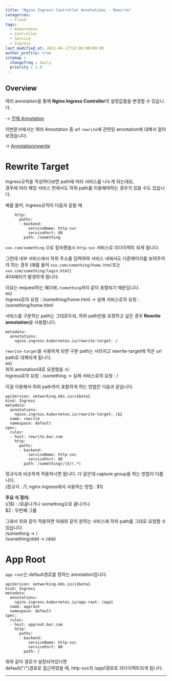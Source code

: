 ```yaml
---
title: "Nginx Ingress Controller Annotations - Rewirte"
categories: 
  - Cloud
tags:
  - Kubernetes
  - Controller
  - Service
  - Ingress
last_modified_at: 2021-04-17T13:00:00+09:00
author_profile: true
sitemap :
  changefreq : daily
  priority : 1.0
---
```


## Overview
여러 annotation을 통해 **Nginx Ingress Controller**의 설정값들을 변경할 수 있습니다.  

-> [전체 Annotation](https://kubernetes.github.io/ingress-nginx/user-guide/nginx-configuration/annotations/)  

이번문서에서는 여러 Annotation 중 url `rewrite`에 관련된 annotation에 대해서 알아보겠습니다.  

-> [Annotation/rewrite](https://kubernetes.github.io/ingress-nginx/examples/rewrite/)  

# Rewrite Target
Ingress규칙을 작성하다보면 path에 따라 서비스를 나누게 되는데요,  
경우에 따라 해당 서비스 안에서도 하위 path를 이용해야하는 경우가 있을 수도 있습니다.  

예를 들어, Ingress규칙이 다음과 같을 때  
~~~
    http:
      paths:
      - backend:
          serviceName: http-svc
          servicePort: 80
        path: /something
~~~
`xxx.com/something` 으로 접속했을시 `http-svc` 서비스로 리다이렉트 되게 됩니다.  

그런데 내부 서비스에서 하위 주소를 입력하여 서비스 내에서도 다른페이지를 보여주어야 하는 경우 (예를 들어 `xxx.com/something/home.html`또는 `xxx.com/something/login.html`)  
404에러가 발생하게 됩니다.  

이유는 request하는 헤더에 `/something`까지 같이 포함되기 때문입니다.  
ex)  
Ingress로의 요청 : /something/home.html -> 실제 서비스로의 요청 : /something/home.html  

서비스를 구분하는 path는 그대로두되, 하위 path만을 요청하고 싶은 경우 **Rewrite annotation**을 사용합니다.  

~~~
metadata:
  annotations:
    nginx.ingress.kubernetes.io/rewrite-target: /
~~~

`rewrite-target`을 사용하게 되면 구분 path는 사라지고 rewrite-target에 적은 url path로 대체되게 됩니다.  
ex)  
위의 annotation대로 요청했을 시:  
Ingress로의 요청 : /something -> 실제 서비스로의 요청 : /  

이걸 이용해서 하위 path까지 포함하게 하는 방법은 다음과 같습니다.  
~~~
apiVersion: networking.k8s.io/v1beta1
kind: Ingress
metadata:
  annotations:
    nginx.ingress.kubernetes.io/rewrite-target: /$2
  name: rewrite
  namespace: default
spec:
  rules:
  - host: rewrite.bar.com
    http:
      paths:
      - backend:
          serviceName: http-svc
          servicePort: 80
        path: /something(/|$)(.*)
~~~
정규식과 비슷하게 적용하시면 됩니다. 다 같은데 capture group을 하는 방법이 다릅니다.  
(정규식 : /1, nginx ingress에서 사용하는 방법 : $1)   

**주요 식 정리:**   
(/|$) : /로끝나거나 something으로 끝나거나   
$2 : 두번째 그룹  

그래서 위와 같이 적용하면 아래와 같이 원하는 서비스에 하위 path를 그대로 요청할 수 있습니다.    
/something -> /  
/something/ddd -> /ddd  

# App Root
`app-root`는 default경로를 정하는 annotation입니다.  

~~~
apiVersion: networking.k8s.io/v1beta1
kind: Ingress
metadata:
  annotations:
    nginx.ingress.kubernetes.io/app-root: /app1
  name: approot
  namespace: default
spec:
  rules:
  - host: approot.bar.com
    http:
      paths:
      - backend:
          serviceName: http-svc
          servicePort: 80
        path: /
~~~
위와 같이 경로가 설정되어있다면  
default("/")경로로 접근하였을 때, http-svc의 /app1경로로 리다이렉트되게 됩니다.  

----